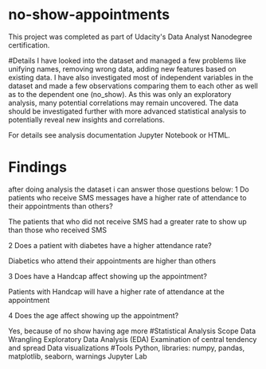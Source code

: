 # no-show-appointments
This project was completed as part of Udacity's Data Analyst Nanodegree certification.

#Details
I have looked into the dataset and managed a few problems like unifying names, removing wrong data, adding new features based on existing data. I have also investigated most of independent variables in the dataset and made a few observations comparing them to each other as well as to the dependent one (no_show). As this was only an exploratory analysis, many potential correlations may remain uncovered. The data should be investigated further with more advanced statistical analysis to potentially reveal new insights and correlations.

For details see analysis documentation Jupyter Notebook or HTML.

# Findings
after doing analysis the dataset i can answer those questions below:
1 Do patients who receive SMS messages have a higher rate of attendance to their appointments than others?

The patients that who did not receive SMS had a greater rate to show up than those who received SMS

2 Does a patient with diabetes have a higher attendance rate?

Diabetics who attend their appointments are higher than others

3 Does have a Handcap affect showing up the appointment?

Patients with Handcap will have a higher rate of attendance at the appointment

4 Does the age affect showing up the appointment?

Yes, because of no show having age more
#Statistical Analysis Scope
Data Wrangling
Exploratory Data Analysis (EDA)
Examination of central tendency and spread
Data visualizations
#Tools
Python, libraries: numpy, pandas, matplotlib, seaborn, warnings
Jupyter Lab
